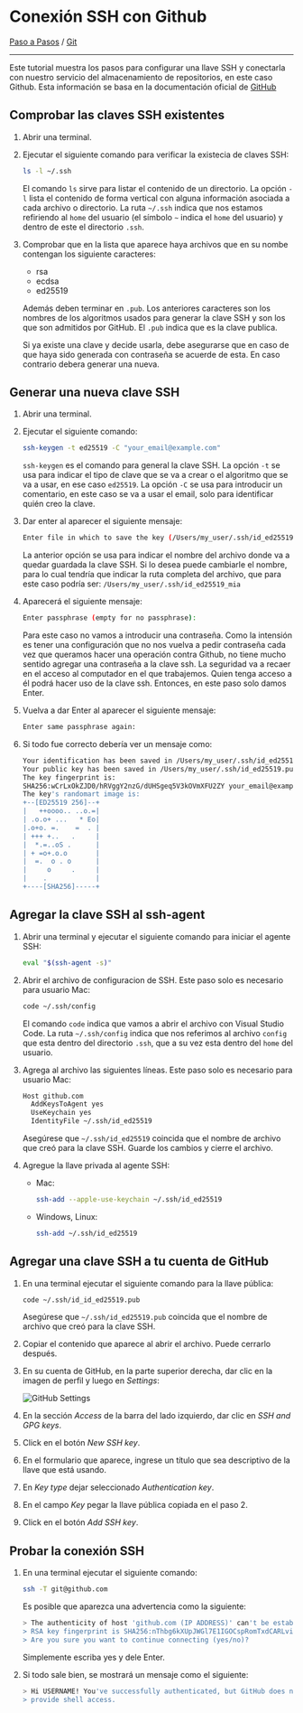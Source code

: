 # Conexión SSH con Github

[Paso a Pasos](../README.md) / [Git](readme.md)

___

Este tutorial muestra los pasos para configurar una llave SSH y conectarla con nuestro servicio del almacenamiento de repositorios, en este caso Github. Esta información se basa en la documentación oficial de [GitHub](https://docs.github.com/es/authentication/connecting-to-github-with-ssh/about-ssh)

## Comprobar las claves SSH existentes

1. Abrir una terminal.

2. Ejecutar el siguiente comando para verificar la existecia de claves SSH:
    ```bash
    ls -l ~/.ssh
    ```

    El comando `ls` sirve para listar el contenido de un directorio. La opción `-l` lista el contenido de forma vertical con alguna información asociada a cada archivo o directorio. La ruta `~/.ssh` indica que nos estamos refiriendo al `home` del usuario (el símbolo `~` indica el `home` del usuario) y dentro de este el directorio `.ssh`.

3. Comprobar que en la lista que aparece haya archivos que en su nombe contengan los siguiente caracteres:

    - rsa
    - ecdsa
    - ed25519

    Además deben terminar en `.pub`. Los anteriores caracteres son los nombres de los algoritmos usados para generar la clave SSH y son los que son admitidos por GitHub. El `.pub` indica que es la clave publica.

    Si ya existe una clave y decide usarla, debe asegurarse que en caso de que haya sido generada con contraseña se acuerde de esta. En caso contrario debera generar una nueva.

## Generar una nueva clave SSH

1. Abrir una terminal.

2. Ejecutar el siguiente comando:

    ```bash
    ssh-keygen -t ed25519 -C "your_email@example.com"
    ```

    `ssh-keygen` es el comando para general la clave SSH. La opción `-t` se usa para indicar el tipo de clave que se va a crear o el algoritmo que se va a usar, en ese caso `ed25519`. La opción `-C` se usa para introducir un comentario, en este caso se va a usar el email, solo para identificar quién creo la clave.

3. Dar enter al aparecer el siguiente mensaje:

    ```bash
    Enter file in which to save the key (/Users/my_user/.ssh/id_ed25519):
    ```

    La anterior opción se usa para indicar el nombre del archivo donde va a quedar guardada la clave SSH. Si lo desea puede cambiarle el nombre, para lo cual tendría que indicar la ruta completa del archivo, que para este caso podría ser: `/Users/my_user/.ssh/id_ed25519_mia`

4. Aparecerá el siguiente mensaje:

    ```bash
    Enter passphrase (empty for no passphrase):
    ```

    Para este caso no vamos a introducir una contraseña. Como la intensión es tener una configuración que no nos vuelva a pedir contraseña cada vez que queramos hacer una operación contra Github, no tiene mucho sentido agregar una contraseña a la clave ssh. La seguridad va a recaer en el acceso al computador en el que trabajemos. Quien tenga acceso a él podrá hacer uso de la clave ssh. Entonces, en este paso solo damos Enter.

5. Vuelva a dar Enter al aparecer el siguiente mensaje:

    ```bash
    Enter same passphrase again:
    ```

6. Si todo fue correcto debería ver un mensaje como:

    ```bash
    Your identification has been saved in /Users/my_user/.ssh/id_ed25519
    Your public key has been saved in /Users/my_user/.ssh/id_ed25519.pub
    The key fingerprint is:
    SHA256:wCrLxOkZJD0/hRVggY2nzG/dUHSgeq5V3kOVmXFU2ZY your_email@example.com
    The key's randomart image is:
    +--[ED25519 256]--+
    |   ++oooo.. ..o.=|
    | .o.o+ ...   * Eo|
    |.o+o. =.    =  . |
    | +++ +..   .     |
    |  *.=..oS .      |
    | + =o+.o.o       |
    |  =.  o . o      |
    |     o     .     |
    |    .            |
    +----[SHA256]-----+
    ```

## Agregar la clave SSH al ssh-agent

1. Abrir una terminal y ejecutar el siguiente comando para iniciar el agente SSH:

    ```bash
    eval "$(ssh-agent -s)"
    ```

2. Abrir el archivo de configuracion de SSH. Este paso solo es necesario para usuario Mac:

    ```bash
    code ~/.ssh/config
    ```

    El comando `code` indica que vamos a abrir el archivo con Visual Studio Code. La ruta `~/.ssh/config` indica que nos referimos al archivo `config` que esta dentro del directorio `.ssh`, que a su vez esta dentro del `home` del usuario.

3. Agrega al archivo las siguientes líneas. Este paso solo es necesario para usuario Mac:

    ```txt
    Host github.com
      AddKeysToAgent yes
      UseKeychain yes
      IdentityFile ~/.ssh/id_ed25519
    ```

    Asegúrese que `~/.ssh/id_ed25519` coincida que el nombre de archivo que creó para la clave SSH. Guarde los cambios y cierre el archivo.

4. Agregue la llave privada al agente SSH:

    - Mac:

        ```bash
        ssh-add --apple-use-keychain ~/.ssh/id_ed25519
        ```

    - Windows, Linux:

        ```bash
        ssh-add ~/.ssh/id_ed25519
        ```

## Agregar una clave SSH a tu cuenta de GitHub

1. En una terminal ejecutar el siguiente comando para la llave pública:

    ```bash
    code ~/.ssh/id_id_ed25519.pub
    ```

    Asegúrese que `~/.ssh/id_ed25519.pub` coincida que el nombre de archivo que creó para la clave SSH.

2. Copiar el contenido que aparece al abrir el archivo. Puede cerrarlo después.

3. En su cuenta de GitHub, en la parte superior derecha, dar clic en la imagen de perfil y luego en *Settings*:

    ![GitHub Settings](src/github_settings.png)

4. En la sección *Access* de la barra del lado izquierdo, dar clic en *SSH and GPG keys*.

5. Click en el botón *New SSH key*.

6. En el formulario que aparece, ingrese un título que sea descriptivo de la llave que está usando.

7. En *Key type* dejar seleccionado *Authentication key*.

8. En el campo *Key* pegar la llave pública copiada en el paso 2.

9. Click en el botón *Add SSH key*.


## Probar la conexión SSH

1. En una terminal ejecutar el siguiente comando:

    ```bash
    ssh -T git@github.com
    ```

    Es posible que aparezca una advertencia como la siguiente:

    ```bash
    > The authenticity of host 'github.com (IP ADDRESS)' can't be established.
    > RSA key fingerprint is SHA256:nThbg6kXUpJWGl7E1IGOCspRomTxdCARLviKw6E5SY8.
    > Are you sure you want to continue connecting (yes/no)?
    ```

    Simplemente escriba yes y dele Enter.

2. Si todo sale bien, se mostrará un mensaje como el siguiente:

    ```bash
    > Hi USERNAME! You've successfully authenticated, but GitHub does not
    > provide shell access.
    ```
